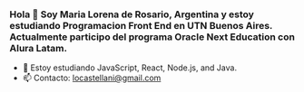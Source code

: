 ### Hola 👋 Soy Maria Lorena de Rosario, Argentina y estoy estudiando Programacion Front End en UTN Buenos Aires. Actualmente participo del programa Oracle Next Education con Alura Latam.

- 🌱 Estoy estudiando JavaScript, React, Node.js, and Java.
- 📫 Contacto: locastellani@gmail.com
